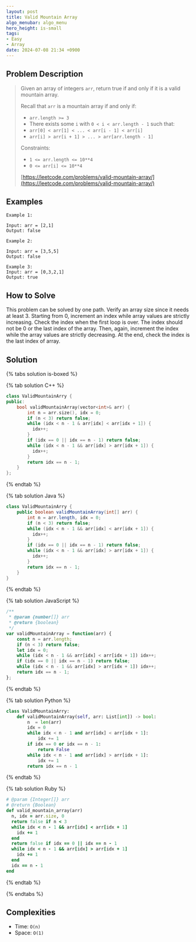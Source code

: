 ```yaml
---
layout: post
title: Valid Mountain Array
algo_menubar: algo_menu
hero_height: is-small
tags:
- Easy
- Array
date: 2024-07-08 21:34 +0900
---
```

## Problem Description
> Given an array of integers `arr`, return true if and only if it is a valid mountain array.
>
> Recall that `arr` is a mountain array if and only if:
> - `arr.length >= 3`
> - There exists some `i` with `0 < i < arr.length - 1` such that:
> - `arr[0] < arr[1] < ... < arr[i - 1] < arr[i]`
> - `arr[i] > arr[i + 1] > ... > arr[arr.length - 1]`
>
> Constraints:
> - `1 <= arr.length <= 10**4`
> - `0 <= arr[i] <= 10**4`
>
> [https://leetcode.com/problems/valid-mountain-array/](https://leetcode.com/problems/valid-mountain-array/)

## Examples
```
Example 1:

Input: arr = [2,1]
Output: false
```

```
Example 2:

Input: arr = [3,5,5]
Output: false
```

```
Example 3:
Input: arr = [0,3,2,1]
Output: true
```

## How to Solve

This problem can be solved by one path. Verify an array size since it needs at least 3.
Starting from 0, increment an index while array values are strictly increasing.
Check the index when the first loop is over. The index should not be 0 or the last index of the array.
Then, again, increment the index while the array values are strictly decreasing.
At the end, check the index is the last index of array.

## Solution

{% tabs solution is-boxed %}

{% tab solution C++ %}
```cpp
class ValidMountainArry {
public:
    bool validMountainArray(vector<int>& arr) {
        int n = arr.size(), idx = 0;
        if (n < 3) return false;
        while (idx < n - 1 & arr[idx] < arr[idx + 1]) {
          idx++;
        }
        if (idx == 0 || idx == n - 1) return false;
        while (idx < n - 1 && arr[idx] > arr[idx + 1]) {
          idx++;
        }
        return idx == n - 1;
    }
};
```
{% endtab %}

{% tab solution Java %}
```java
class ValidMountainArry {
    public boolean validMountainArray(int[] arr) {
        int n = arr.length, idx = 0;
        if (n < 3) return false;
        while (idx < n - 1 && arr[idx] < arr[idx + 1]) {
          idx++;
        }
        if (idx == 0 || idx == n - 1) return false;
        while (idx < n - 1 && arr[idx] > arr[idx + 1]) {
          idx++;
        }
        return idx == n - 1;
    }
}
```
{% endtab %}

{% tab solution JavaScript %}
```js
/**
 * @param {number[]} arr
 * @return {boolean}
 */
var validMountainArray = function(arr) {
    const n = arr.length;
    if (n < 3) return false;
    let idx = 0;
    while (idx < n - 1 && arr[idx] < arr[idx + 1]) idx++;
    if (idx == 0 || idx == n - 1) return false;
    while (idx < n - 1 && arr[idx] > arr[idx + 1]) idx++;
    return idx == n - 1;
};
```
{% endtab %}

{% tab solution Python %}
```python
class ValidMountainArry:
    def validMountainArray(self, arr: List[int]) -> bool:
        n  = len(arr)
        idx = 0
        while idx < n - 1 and arr[idx] < arr[idx + 1]:
            idx += 1
        if idx == 0 or idx == n - 1:
            return False
        while idx < n - 1 and arr[idx] > arr[idx + 1]:
            idx += 1
        return idx == n - 1
```
{% endtab %}

{% tab solution Ruby %}
```ruby
# @param {Integer[]} arr
# @return {Boolean}
def valid_mountain_array(arr)
  n, idx = arr.size, 0
  return false if n < 3
  while idx < n - 1 && arr[idx] < arr[idx + 1]
    idx += 1
  end
  return false if idx == 0 || idx == n - 1
  while idx < n - 1 && arr[idx] > arr[idx + 1]
    idx += 1
  end
  idx == n - 1
end
```
{% endtab %}

{% endtabs %}



## Complexities
- Time: `O(n)`
- Space: `O(1)`

